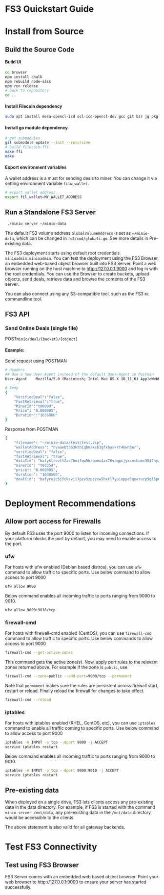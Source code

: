 # FS3 Quickstart Guide


# Install from Source
## Build the Source Code
#### Build UI
```bash
cd browser
npm install chalk
npm rebuild node-sass
npm run release
# back to repository 
cd ..
```
#### Install Filecoin dependency
```bash
sudo apt install mesa-opencl-icd ocl-icd-opencl-dev gcc git bzr jq pkg-config curl clang build-essential hwloc libhwloc-dev wget -y && sudo apt upgrade -y
```
#### Install go module dependency
``` bash 
# get submodules
git submodule update --init --recursive
# build filecoin-ffi
make ffi
make 
```

#### Export environment variables
A wallet address is a must for sending deals to miner. You can change it via setting environment variable `filw_wallet`.
``` bash 
# export wallet address
export fil_wallet=MY_WALLET_ADDRESS 
```

## Run a Standalone FS3 Server
``` bash
 ./minio server ~/minio-data
```

The default FS3 volume address `GlobalVolumeAddress` is set as `~/minio-data`, which can be changed in `fs3/cmd/globals.go`. See more details in Pre-existing data.



The FS3 deployment starts using default root credentials `minioadmin:minioadmin`. You can test the deployment using the FS3 Browser, an embedded
web-based object browser built into FS3 Server. Point a web browser running on the host machine to http://127.0.0.1:9000 and log in with the
root credentials. You can use the Browser to create buckets, upload objects, send deals, retrieve data and browse the contents of the FS3 server.

You can also connect using any S3-compatible tool, such as the FS3 `mc` commandline tool.


## FS3 API
### Send Online Deals (single file)
POST`minio/deal/{bucket}/{object}`

#### Example: 

Send request using POSTMAN

``` bash
# Headers
## Use a new User-Agent instead of the default User-Agent in Postman
User-Agent    Mozilla/5.0 (Macintosh; Intel Mac OS X 10_11_6) AppleWebKit/537.36 (KHTML, like Gecko) Chrome/62.0.3202.94 Safari/537.36

# Body
{
    "VerifiedDeal":"false",
    "FastRetrieval":"true",
    "MinerId":"t00000",
    "Price": "0.000005",
    "Duration":"1036800"
}
```
Response from POSTMAN
```bash
{
    "filename": "~/minio-data/test/test.zip",
    "walletAddress": "nvauebtbb3kthiqbnaksb3gfkbaskrt4kwh3er",
    "verifiedDeal": "false",
    "fastRetrieval": "true",
    "dataCid": "bafyktrevft2ar7hmifqw5krqunu4zx76vaqpcjyxcmsbamc3547nyzvtuggg",
    "minerId": "t03354",
    "price": "0.000005",
    "duration": "1038500",
    "dealCid": "bafyreic5jfcksvii7pzv5zpszxw5hxtl7yuioppe5qoeruzp5ql5p6jsy"
}
```


# Deployment Recommendations

## Allow port access for Firewalls

By default FS3 uses the port 9000 to listen for incoming connections. If your platform blocks the port by default, you may need to enable access to the port.

### ufw

For hosts with ufw enabled (Debian based distros), you can use `ufw` command to allow traffic to specific ports. Use below command to allow access to port 9000

```sh
ufw allow 9000
```

Below command enables all incoming traffic to ports ranging from 9000 to 9010.

```sh
ufw allow 9000:9010/tcp
```

### firewall-cmd

For hosts with firewall-cmd enabled (CentOS), you can use `firewall-cmd` command to allow traffic to specific ports. Use below commands to allow access to port 9000

```sh
firewall-cmd --get-active-zones
```

This command gets the active zone(s). Now, apply port rules to the relevant zones returned above. For example if the zone is `public`, use

```sh
firewall-cmd --zone=public --add-port=9000/tcp --permanent
```

Note that `permanent` makes sure the rules are persistent across firewall start, restart or reload. Finally reload the firewall for changes to take effect.

```sh
firewall-cmd --reload
```

### iptables

For hosts with iptables enabled (RHEL, CentOS, etc), you can use `iptables` command to enable all traffic coming to specific ports. Use below command to allow
access to port 9000

```sh
iptables -A INPUT -p tcp --dport 9000 -j ACCEPT
service iptables restart
```

Below command enables all incoming traffic to ports ranging from 9000 to 9010.

```sh
iptables -A INPUT -p tcp --dport 9000:9010 -j ACCEPT
service iptables restart
```

## Pre-existing data
When deployed on a single drive, FS3 lets clients access any pre-existing data in the data directory. For example, if FS3 is started with the command  `minio server /mnt/data`, any pre-existing data in the `/mnt/data` directory would be accessible to the clients.

The above statement is also valid for all gateway backends.

# Test FS3 Connectivity

## Test using FS3 Browser
FS3 Server comes with an embedded web based object browser. Point your web browser to http://127.0.0.1:9000 to ensure your server has started successfully.


